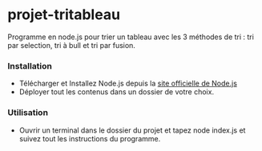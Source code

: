 # projet-tritableau
Programme en node.js pour trier un tableau avec les 3 méthodes de tri : tri par selection, tri à bull et tri par fusion.

### Installation

- Télécharger et Installez Node.js depuis la [site officielle de Node.js](https://nodejs.org)
- Déployer tout les contenus dans un dossier de votre choix.

### Utilisation

- Ouvrir un terminal dans le dossier du projet et tapez node index.js et suivez tout les instructions du programme.
